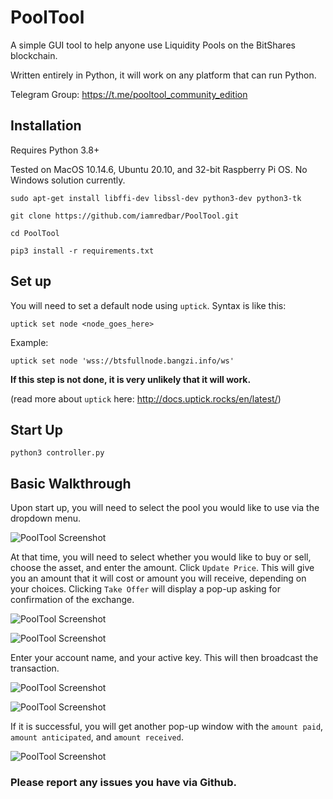 # PoolTool
A simple GUI tool to help anyone use Liquidity Pools on the BitShares blockchain.

Written entirely in Python, it will work on any platform that can run Python.

Telegram Group: https://t.me/pooltool_community_edition

## Installation
Requires Python 3.8+

Tested on MacOS 10.14.6, Ubuntu 20.10, and 32-bit Raspberry Pi OS. No Windows solution currently.

```sudo apt-get install libffi-dev libssl-dev python3-dev python3-tk```

```git clone https://github.com/iamredbar/PoolTool.git```

```cd PoolTool```

```pip3 install -r requirements.txt```

## Set up

You will need to set a default node using `uptick`. Syntax is like this:

```uptick set node <node_goes_here>```

Example:

```uptick set node 'wss://btsfullnode.bangzi.info/ws'```

**If this step is not done, it is very unlikely that it will work.**

(read more about `uptick` here: http://docs.uptick.rocks/en/latest/)

## Start Up

```python3 controller.py```

## Basic Walkthrough

Upon start up, you will need to select the pool you would like to use via the dropdown menu.

![PoolTool Screenshot](https://i.ibb.co/nw6bz6H/Screen-Shot-2020-10-25-at-9-30-10-AM.png)

At that time, you will need to select whether you would like to buy or sell, choose the asset, and enter the amount. Click `Update Price`. This will give you an amount that it will cost or amount you will receive, depending on your choices. Clicking `Take Offer` will display a pop-up asking for confirmation of the exchange.

![PoolTool Screenshot](https://i.ibb.co/b68n3TN/Screen-Shot-2020-10-25-at-9-30-40-AM.png)

![PoolTool Screenshot](https://i.ibb.co/fkFxRFB/Screen-Shot-2020-10-25-at-9-30-53-AM.png)

Enter your account name, and your active key. This will then broadcast the transaction.

![PoolTool Screenshot](https://i.ibb.co/jyyGhdD/Screen-Shot-2020-10-25-at-9-31-11-AM.png)

![PoolTool Screenshot](https://i.ibb.co/H29tbYd/Screen-Shot-2020-10-25-at-9-31-32-AM.png)

If it is successful, you will get another pop-up window with the `amount paid`, `amount anticipated`, and `amount received`.

![PoolTool Screenshot](https://i.ibb.co/9Yj3kCb/Screen-Shot-2020-10-25-at-9-31-58-AM.png)

### Please report any issues you have via Github. 
